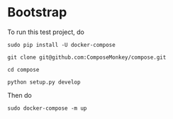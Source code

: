 # Bootstrap

To run this test project, do
	
	sudo pip install -U docker-compose

	git clone git@github.com:ComposeMonkey/compose.git

	cd compose

	python setup.py develop

Then do
	
	sudo docker-compose -m up
